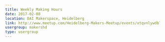 ```yaml
---
title: Weekly Making Hours
date: 2017-02-08
location: DAI Makerspace, Heidelberg
link: http://www.meetup.com/Heidelberg-Makers-Meetup/events/xtqvnlywdblb/
usergroup: makershd
type: usergroup
---
```

